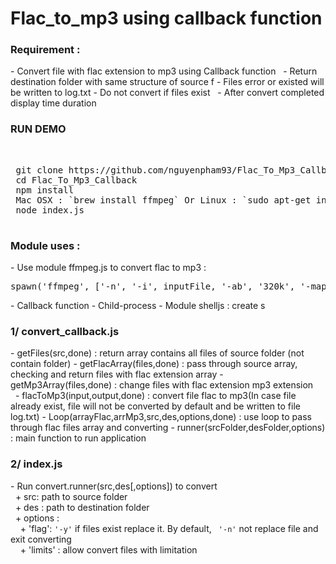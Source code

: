 # Flac_to_mp3 using callback function
 <h3>Requirement :</h3>
 - Convert file with flac extension to mp3 using Callback function  
 - Return destination folder with same structure of source f
 - Files error or existed will be written to log.txt
 - Do not convert if files exist  
 - After convert completed display time duration
 <h3>RUN DEMO</h3></br>
 <pre>
 git clone https://github.com/nguyenpham93/Flac_To_Mp3_Callback.git
 cd Flac_To_Mp3_Callback
 npm install
 Mac OSX : `brew install ffmpeg` Or Linux : `sudo apt-get install` 
 node index.js
 </pre>
 <h3>Module uses :</h3>
 - Use module ffmpeg.js to convert flac to mp3  : 
 <pre>spawn('ffmpeg', ['-n', '-i', inputFile, '-ab', '320k', '-map_metadata', '0', '-id3v2_version', '3', outputFile]);</pre>
 - Callback function  
 - Child-process 
 - Module shelljs : create s 
 <h3>1/ convert_callback.js</h3>
 - getFiles(src,done) : return array contains all files of source folder (not contain folder)
 - getFlacArray(files,done) : pass through source array, checking and return files with flac extension array
 - getMp3Array(files,done) : change files with flac extension mp3 extension       
 - flacToMp3(input,output,done) : convert file flac to mp3(In case file already exist, file will not be converted by default and be written to file log.txt)
 - Loop(arrayFlac,arrMp3,src,des,options,done) : use loop to pass through flac files array and converting
 - runner(srcFolder,desFolder,options) : main function to run application
 </br>
 
 <h3>2/ index.js</h3>
 - Run convert.runner(src,des[,options]) to convert<br/>
   + src: <String> path to source folder<br/>
   + des : <String> path to destination folder<br/>
   + options : <Object> <br/>
     + 'flag': <code>'-y'</code>  if files exist replace it. By default, <code> '-n'</code> not replace file and exit converting<br/>
     + 'limits' : allow convert files with limitation
